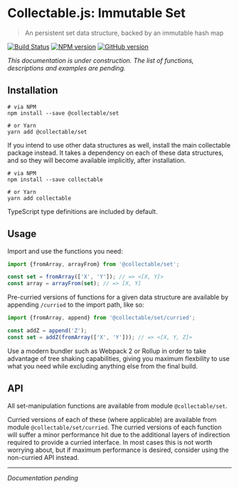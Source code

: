 # Collectable.js: Immutable Set

> An persistent set data structure, backed by an immutable hash map

[![Build Status](https://travis-ci.org/frptools/collectable.svg?branch=master)](https://travis-ci.org/frptools/collectable)
[![NPM version](https://badge.fury.io/js/%40collectable%2Fset.svg)](http://badge.fury.io/js/%40collectable%2Fset)
[![GitHub version](https://badge.fury.io/gh/frptools%2Fcollectable.svg)](https://badge.fury.io/gh/frptools%2Fcollectable)

*This documentation is under construction. The list of functions, descriptions and examples are pending.*

## Installation

```
# via NPM
npm install --save @collectable/set

# or Yarn
yarn add @collectable/set
```

If you intend to use other data structures as well, install the main collectable package instead. It takes a dependency on each of these data structures, and so they will become available implicitly, after installation.

```
# via NPM
npm install --save collectable

# or Yarn
yarn add collectable
```

TypeScript type definitions are included by default.

## Usage

Import and use the functions you need:

```js
import {fromArray, arrayFrom} from '@collectable/set';

const set = fromArray(['X', 'Y']); // => <[X, Y]>
const array = arrayFrom(set); // => [X, Y]
```

Pre-curried versions of functions for a given data structure are available by appending `/curried` to the import path, like so:

```ts
import {fromArray, append} from '@collectable/set/curried';

const addZ = append('Z');
const set = addZ(fromArray(['X', 'Y'])); // => <[X, Y, Z]>
```

Use a modern bundler such as Webpack 2 or Rollup in order to take advantage of tree shaking capabilities, giving you maximum flexbility to use what you need while excluding anything else from the final build.

## API

All set-manipulation functions are available from module `@collectable/set`.

Curried versions of each of these (where applicable) are available from module `@collectable/set/curried`. The curried versions of each function will suffer a minor performance hit due to the additional layers of indirection required to provide a curried interface. In most cases this is not worth worrying about, but if maximum performance is desired, consider using the non-curried API instead.

----

*Documentation pending*